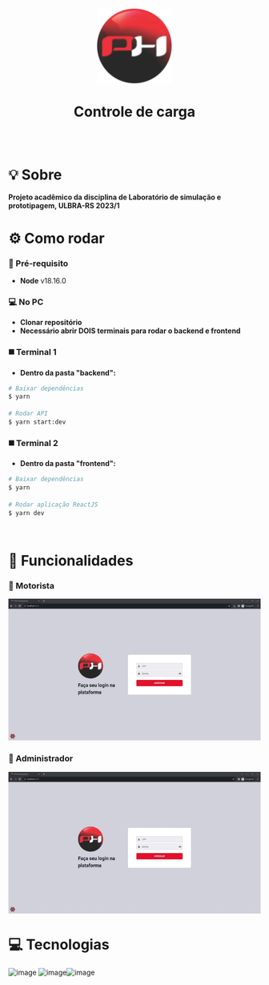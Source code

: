 <br /><br />

<h4 align="center">
<img src="./frontend/public/logo.svg" align="center" width="150"/>
</h4>

<h1 align="center">Controle de carga</h1>

<br /><br />

# 💡 Sobre

**Projeto acadêmico da disciplina de Laboratório de simulação e prototipagem, ULBRA-RS 2023/1**

# ⚙️ Como rodar

### 📃 Pré-requisito

- **Node** v18.16.0

### 💻 No PC

- **Clonar repositório**
- **Necessário abrir DOIS terminais para rodar o backend e frontend**

### ◼️ Terminal 1

- **Dentro da pasta "backend":**

```bash
# Baixar dependências
$ yarn

# Rodar API
$ yarn start:dev
```

### ◼️ Terminal 2

- **Dentro da pasta "frontend":**

```bash
# Baixar dependências
$ yarn

# Rodar aplicação ReactJS
$ yarn dev
```

<br />

# 📲 Funcionalidades

### 🚛 Motorista

<img src="./assets/Motorista.gif" />
<br />

### 🙍 Administrador

<img src="./assets/Adm.gif" />

<br />

# 💻 Tecnologias

![image](https://img.shields.io/badge/TypeScript-007ACC?style=for-the-badge&logo=typescript&logoColor=white) ![image](https://img.shields.io/badge/React_Js-20232A?style=for-the-badge&logo=react&logoColor=61DAFB)![image](https://img.shields.io/badge/Node.js-43853D?style=for-the-badge&logo=node.js&logoColor=white)
